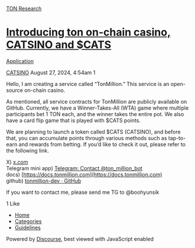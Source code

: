 [TON Research](/)

# [Introducing ton on-chain casino, CATSINO and $CATS](/t/introducing-ton-on-chain-casino-catsino-and-cats/30271)

[Application](/c/application/20) 

    

[CATSINO](https://tonresear.ch/u/CATSINO)  August 27, 2024, 4:54am  1

Hello, I am creating a service called “TonMillion.” This service is an open-source on-chain casino.

As mentioned, all service contracts for TonMillion are publicly available on GitHub. Currently, we have a Winner-Takes-All (WTA) game where multiple participants bet 1 TON each, and the winner takes the entire pot. We also have a card flip game that is played with $CATS points.

We are planning to launch a token called $CATS (CATSINO), and before that, you can accumulate points through various methods such as tap-to-earn and rewards from betting. If you’d like to check it out, please refer to the following link.

X) [x.com](https://x.com/tonmillionxyz)  
Telegram mini app) [Telegram: Contact @ton\_million\_bot](https://t.me/ton_million_bot)  
docs) [https://docs.tonmillion.com](https://docs.tonmillion.com)  
github) [tonmillion-dev · GitHub](https://github.com/tonmillion-dev)

If you want to contact me, please send me TG to @boohyunsik

  1 Like

*   [Home](/)
*   [Categories](/categories)
*   [Guidelines](/guidelines)

Powered by [Discourse](https://www.discourse.org), best viewed with JavaScript enabled